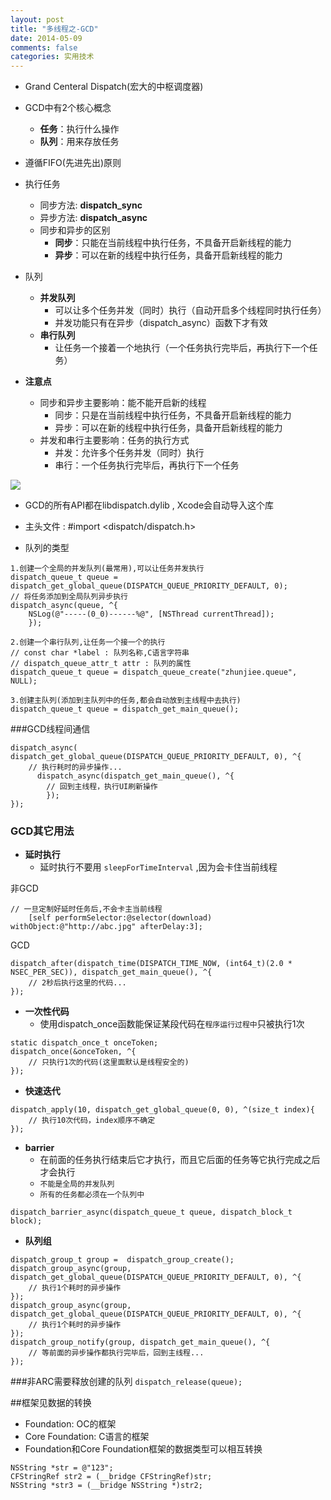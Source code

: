 ```yaml
---
layout: post
title: "多线程之-GCD"
date: 2014-05-09
comments: false
categories: 实用技术
---
```


- Grand Centeral Dispatch(宏大的中枢调度器)
- GCD中有2个核心概念
    + **任务**：执行什么操作
    + **队列**：用来存放任务
- 遵循FIFO(先进先出)原则

- 执行任务
    + 同步方法: **dispatch_sync**
    + 异步方法: **dispatch_async**
    + 同步和异步的区别
        * **同步**：只能在当前线程中执行任务，不具备开启新线程的能力
        * **异步**：可以在新的线程中执行任务，具备开启新线程的能力

- 队列
    + **并发队列**
        * 可以让多个任务并发（同时）执行（自动开启多个线程同时执行任务）
        * 并发功能只有在异步（dispatch_async）函数下才有效
    + **串行队列**
        * 让任务一个接着一个地执行（一个任务执行完毕后，再执行下一个任务）

- **注意点**
    + 同步和异步主要影响：能不能开启新的线程
        * 同步：只是在当前线程中执行任务，不具备开启新线程的能力
        * 异步：可以在新的线程中执行任务，具备开启新线程的能力
    + 并发和串行主要影响：任务的执行方式
        * 并发：允许多个任务并发（同时）执行
        * 串行：一个任务执行完毕后，再执行下一个任务

![](https://dn-zhunjiee.qbox.me/Snip20150831_3.png)
- GCD的所有API都在libdispatch.dylib , Xcode会自动导入这个库
- 主头文件 : #import <dispatch/dispatch.h>

- 队列的类型

```objc
1.创建一个全局的并发队列(最常用),可以让任务并发执行
dispatch_queue_t queue = dispatch_get_global_queue(DISPATCH_QUEUE_PRIORITY_DEFAULT, 0);
// 将任务添加到全局队列异步执行
dispatch_async(queue, ^{
    NSLog(@"-----(0_0)------%@", [NSThread currentThread]);
    });

2.创建一个串行队列,让任务一个接一个的执行
// const char *label : 队列名称,C语言字符串
// dispatch_queue_attr_t attr : 队列的属性
dispatch_queue_t queue = dispatch_queue_create("zhunjiee.queue", NULL);

3.创建主队列(添加到主队列中的任务,都会自动放到主线程中去执行)
dispatch_queue_t queue = dispatch_get_main_queue();
```


###GCD线程间通信

```objc
dispatch_async(
dispatch_get_global_queue(DISPATCH_QUEUE_PRIORITY_DEFAULT, 0), ^{
    // 执行耗时的异步操作...
      dispatch_async(dispatch_get_main_queue(), ^{
        // 回到主线程，执行UI刷新操作
        });
});
```

### GCD其它用法
- **延时执行**
	- 延时执行不要用 `sleepForTimeInterval` ,因为会卡住当前线程

非GCD

```objc
// 一旦定制好延时任务后,不会卡主当前线程
    [self performSelector:@selector(download) withObject:@"http://abc.jpg" afterDelay:3];
```
GCD

```objc
dispatch_after(dispatch_time(DISPATCH_TIME_NOW, (int64_t)(2.0 * NSEC_PER_SEC)), dispatch_get_main_queue(), ^{
    // 2秒后执行这里的代码...
});
```

- **一次性代码**
    + 使用dispatch_once函数能保证某段代码在`程序运行过程中`只被执行1次

```objc
static dispatch_once_t onceToken;
dispatch_once(&onceToken, ^{
    // 只执行1次的代码(这里面默认是线程安全的)
});

```

- **快速迭代**

```objc
dispatch_apply(10, dispatch_get_global_queue(0, 0), ^(size_t index){
    // 执行10次代码，index顺序不确定
});
```

- **barrier**
    + 在前面的任务执行结束后它才执行，而且它后面的任务等它执行完成之后才会执行
    + `不能是全局的并发队列`
    + `所有的任务都必须在一个队列中`

```objc
dispatch_barrier_async(dispatch_queue_t queue, dispatch_block_t block);
```

- **队列组**

```objc
dispatch_group_t group =  dispatch_group_create();
dispatch_group_async(group, 
dispatch_get_global_queue(DISPATCH_QUEUE_PRIORITY_DEFAULT, 0), ^{
    // 执行1个耗时的异步操作
});
dispatch_group_async(group, dispatch_get_global_queue(DISPATCH_QUEUE_PRIORITY_DEFAULT, 0), ^{
    // 执行1个耗时的异步操作
});
dispatch_group_notify(group, dispatch_get_main_queue(), ^{
    // 等前面的异步操作都执行完毕后，回到主线程...
});
```

###非ARC需要释放创建的队列
`dispatch_release(queue);`


##框架见数据的转换
- Foundation: OC的框架
- Core Foundation: C语言的框架
- Foundation和Core Foundation框架的数据类型可以相互转换

```objc
NSString *str = @"123";
CFStringRef str2 = (__bridge CFStringRef)str;
NSString *str3 = (__bridge NSString *)str2;
```